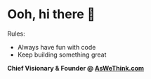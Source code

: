 # Ooh, hi there 👋

Rules:

* Always have fun with code
* Keep building something great

**Chief Visionary & Founder @ [AsWeThink.com][aswethink]**

[aswethink]: http://aswethink.com
